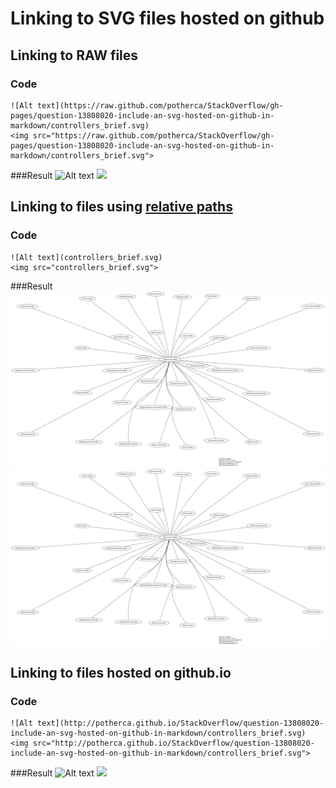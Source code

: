 

# Linking to SVG files hosted on github

## Linking to RAW files
### Code
    ![Alt text](https://raw.github.com/potherca/StackOverflow/gh-pages/question-13808020-include-an-svg-hosted-on-github-in-markdown/controllers_brief.svg)
    <img src="https://raw.github.com/potherca/StackOverflow/gh-pages/question-13808020-include-an-svg-hosted-on-github-in-markdown/controllers_brief.svg">

###Result
![Alt text](https://raw.github.com/potherca/StackOverflow/gh-pages/question-13808020-include-an-svg-hosted-on-github-in-markdown/controllers_brief.svg)
<img src="https://raw.github.com/potherca/StackOverflow/gh-pages/question-13808020-include-an-svg-hosted-on-github-in-markdown/controllers_brief.svg">

## Linking to files using [relative paths](https://help.github.com/articles/relative-links-in-readmes)
### Code

    ![Alt text](controllers_brief.svg)
    <img src="controllers_brief.svg">

###Result
![Alt text](controllers_brief.svg)
<img src="controllers_brief.svg">


## Linking to files hosted on github.io
### Code

    ![Alt text](http://potherca.github.io/StackOverflow/question-13808020-include-an-svg-hosted-on-github-in-markdown/controllers_brief.svg)
    <img src="http://potherca.github.io/StackOverflow/question-13808020-include-an-svg-hosted-on-github-in-markdown/controllers_brief.svg">

###Result
![Alt text](http://potherca.github.io/StackOverflow/question-13808020-include-an-svg-hosted-on-github-in-markdown/controllers_brief.svg)
<img src="http://potherca.github.io/StackOverflow/question-13808020-include-an-svg-hosted-on-github-in-markdown/controllers_brief.svg">



